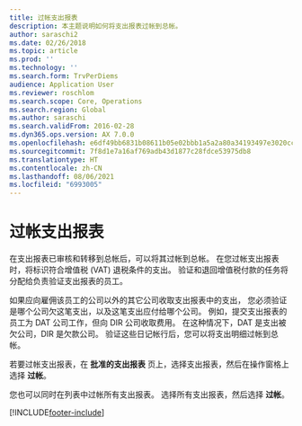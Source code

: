 ```yaml
---
title: 过帐支出报表
description: 本主题说明如何将支出报表过帐到总帐。
author: saraschi2
ms.date: 02/26/2018
ms.topic: article
ms.prod: ''
ms.technology: ''
ms.search.form: TrvPerDiems
audience: Application User
ms.reviewer: roschlom
ms.search.scope: Core, Operations
ms.search.region: Global
ms.author: saraschi
ms.search.validFrom: 2016-02-28
ms.dyn365.ops.version: AX 7.0.0
ms.openlocfilehash: e6df49bb6831b08611b05e02bbb1a5a2a80a34193497e3020ccddd5370cf37a4
ms.sourcegitcommit: 7f8d1e7a16af769adb43d1877c28fdce53975db8
ms.translationtype: HT
ms.contentlocale: zh-CN
ms.lasthandoff: 08/06/2021
ms.locfileid: "6993005"
---
```

# <a name="post-an-expense-report"></a>过帐支出报表

在支出报表已审核和转移到总帐后，可以将其过帐到总帐。 在您过帐支出报表时，将标识符合增值税 (VAT) 退税条件的支出。 验证和退回增值税付款的任务将分配给负责验证支出报表的员工。

如果应向雇佣该员工的公司以外的其它公司收取支出报表中的支出， 您必须验证是哪个公司欠这笔支出，以及这笔支出应付给哪个公司。 例如，提交支出报表的员工为 DAT 公司工作，但向 DIR 公司收取费用。 在这种情况下，DAT 是支出被欠公司，DIR 是欠款公司。 验证这些日记帐行后，您可以将支出明细过帐到总帐。

若要过帐支出报表，在 **批准的支出报表** 页上，选择支出报表，然后在操作窗格上选择 **过帐**。

您也可以同时在列表中过帐所有支出报表。 选择所有支出报表，然后选择 **过帐**。


[!INCLUDE[footer-include](../includes/footer-banner.md)]